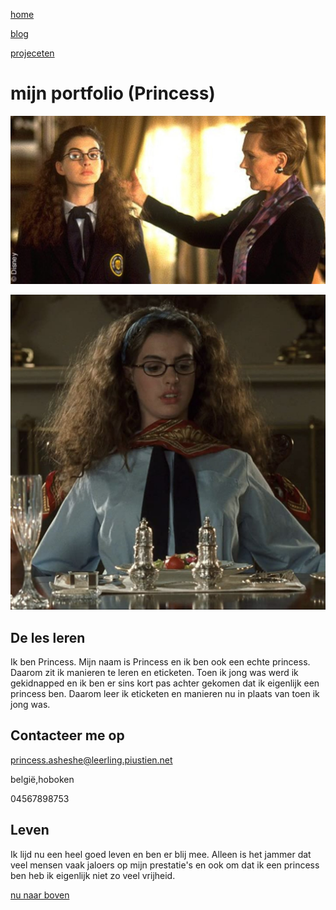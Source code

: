 [home](portfolio.md)

[blog](blog.md)

[projeceten](projecten.md)

# mijn portfolio (Princess)

![princess die een rechte rug probeert te behouden](afbeeldingen%20project/princess.jpg)

![princess die manieren zit te leren.](afbeeldingen%20project/princess%20eticketen.jpg)

## De les leren

Ik ben Princess. Mijn naam is Princess en ik ben ook een echte princess. Daarom zit ik manieren te leren en eticketen. Toen ik jong was werd ik gekidnapped en ik ben er sins kort pas achter gekomen dat ik eigenlijk een princess ben. Daarom leer ik eticketen en manieren nu in plaats van toen ik jong was.

## Contacteer me op


princess.asheshe@leerling.piustien.net


belgië,hoboken


04567898753

## Leven

Ik lijd nu een heel goed leven en ben er blij mee. Alleen is het jammer dat veel mensen vaak jaloers op mijn prestatie's en ook om dat ik een princess ben heb ik eigenlijk niet zo veel vrijheid.


[nu naar boven](portfolio.md)


